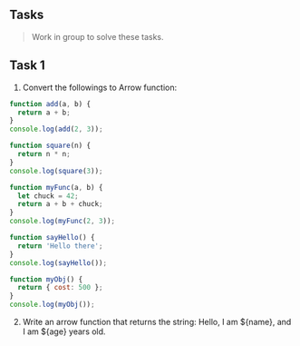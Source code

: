 ## Tasks

> Work in group to solve these tasks.

## Task 1

1. Convert the followings to Arrow function:

```js
function add(a, b) {
  return a + b;
}
console.log(add(2, 3));
```

```js
function square(n) {
  return n * n;
}
console.log(square(3));
```

```js
function myFunc(a, b) {
  let chuck = 42;
  return a + b + chuck;
}
console.log(myFunc(2, 3));
```

```js
function sayHello() {
  return 'Hello there';
}
console.log(sayHello());
```

```js
function myObj() {
  return { cost: 500 };
}
console.log(myObj());
```

2. Write an arrow function that returns the string:
   Hello, I am ${name}, and I am ${age} years old.
